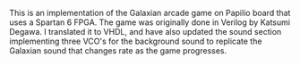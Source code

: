 This is an implementation of the Galaxian arcade game on Papilio board that uses a Spartan 6 FPGA. The game was originally done in Verilog by Katsumi Degawa. I translated it to VHDL, and have also updated the sound section implementing three VCO's for the background sound to replicate the Galaxian sound that changes rate as the game progresses.